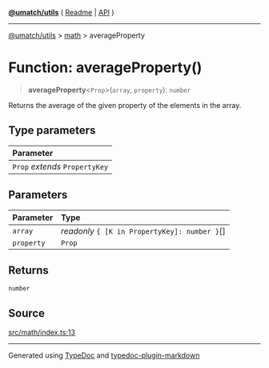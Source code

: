 [**@umatch/utils**](../../README.md) ( [Readme](../../README.md) \| [API](../../API.md) )

---

[@umatch/utils](../../API.md) > [math](../README.md) > averageProperty

# Function: averageProperty()

> **averageProperty**\<`Prop`\>(`array`, `property`): `number`

Returns the average of the given property of the elements in the array.

## Type parameters

| Parameter                      |
| :----------------------------- |
| `Prop` _extends_ `PropertyKey` |

## Parameters

| Parameter  | Type                                          |
| :--------- | :-------------------------------------------- |
| `array`    | _readonly_ `{ [K in PropertyKey]: number }`[] |
| `property` | `Prop`                                        |

## Returns

`number`

## Source

[src/math/index.ts:13](https://github.com/umatch-oficial/utils/blob/a4be831/src/math/index.ts#L13)

---

Generated using [TypeDoc](https://typedoc.org/) and [typedoc-plugin-markdown](https://www.npmjs.com/package/typedoc-plugin-markdown)
